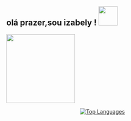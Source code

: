 <h2> olá prazer,sou izabely ! <img src="https://media.giphy.com/media/mGcNjsfWAjY5AEZNw6/giphy.gif" width="50"></h2>

<div>
  <a href="https://github.com/izabelydaluz">
  <img  height="180em" src="https://github-readme-stats.vercel.app/api/top-langs/?username=MariMelo1&layout=compact&theme=monokai&show_icons=true" />
  </div>


<p align="center">
  <img src="https://github-readme-stats.vercel.app/api/top-langs/?username=GuilhermePoma&layout=compact&theme=apprentice&show_icons=true" alt="Top Languages" loading="lazy"/>
</p>
